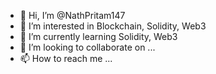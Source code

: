 - 👋 Hi, I’m @NathPritam147
- 👀 I’m interested in Blockchain, Solidity, Web3
- 🌱 I’m currently learning Solidity, Web3
- 💞️ I’m looking to collaborate on ...
- 📫 How to reach me ...

<!---
NathPritam147/NathPritam147 is a ✨ special ✨ repository because its `README.md` (this file) appears on your GitHub profile.
You can click the Preview link to take a look at your changes.
--->
